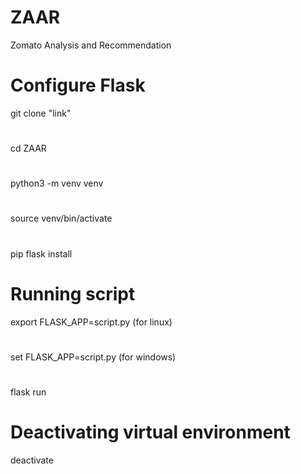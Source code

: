 # ZAAR
Zomato Analysis and Recommendation

# Configure Flask
git clone "link"
#
cd ZAAR
#
python3 -m venv venv
#
source venv/bin/activate
#
pip flask install

# Running script
export FLASK_APP=script.py (for linux)
#
set FLASK_APP=script.py (for windows)
#
flask run
# Deactivating virtual environment
deactivate

